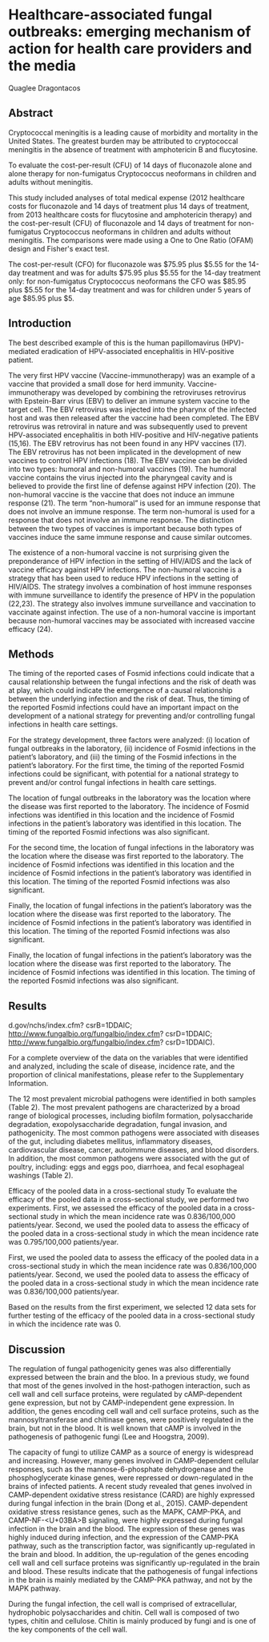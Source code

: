 # Healthcare-associated fungal outbreaks: emerging mechanism of action for health care providers and the media
Quaglee Dragontacos


## Abstract
Cryptococcal meningitis is a leading cause of morbidity and mortality in the United States. The greatest burden may be attributed to cryptococcal meningitis in the absence of treatment with amphotericin B and flucytosine.

To evaluate the cost-per-result (CFU) of 14 days of fluconazole alone and alone therapy for non-fumigatus Cryptococcus neoformans in children and adults without meningitis.

This study included analyses of total medical expense (2012 healthcare costs for fluconazole and 14 days of treatment plus 14 days of treatment, from 2013 healthcare costs for flucytosine and amphotericin therapy) and the cost-per-result (CFU) of fluconazole and 14 days of treatment for non-fumigatus Cryptococcus neoformans in children and adults without meningitis. The comparisons were made using a One to One Ratio (OFAM) design and Fisher's exact test.

The cost-per-result (CFO) for fluconazole was $75.95 plus $5.55 for the 14-day treatment and was for adults $75.95 plus $5.55 for the 14-day treatment only: for non-fumigatus Cryptococcus neoformans the CFO was $85.95 plus $5.55 for the 14-day treatment and was for children under 5 years of age $85.95 plus $5.


## Introduction
The best described example of this is the human papillomavirus (HPV)-mediated eradication of HPV-associated encephalitis in HIV-positive patient.

The very first HPV vaccine (Vaccine-immunotherapy) was an example of a vaccine that provided a small dose for herd immunity. Vaccine-immunotherapy was developed by combining the retroviruses retrovirus with Epstein-Barr virus (EBV) to deliver an immune system vaccine to the target cell. The EBV retrovirus was injected into the pharynx of the infected host and was then released after the vaccine had been completed. The EBV retrovirus was retroviral in nature and was subsequently used to prevent HPV-associated encephalitis in both HIV-positive and HIV-negative patients (15,16). The EBV retrovirus has not been found in any HPV vaccines (17). The EBV retrovirus has not been implicated in the development of new vaccines to control HPV infections (18). The EBV vaccine can be divided into two types: humoral and non-humoral vaccines (19). The humoral vaccine contains the virus injected into the pharyngeal cavity and is believed to provide the first line of defense against HPV infection (20). The non-humoral vaccine is the vaccine that does not induce an immune response (21). The term “non-humoral” is used for an immune response that does not involve an immune response. The term non-humoral is used for a response that does not involve an immune response. The distinction between the two types of vaccines is important because both types of vaccines induce the same immune response and cause similar outcomes.

The existence of a non-humoral vaccine is not surprising given the preponderance of HPV infection in the setting of HIV/AIDS and the lack of vaccine efficacy against HPV infections. The non-humoral vaccine is a strategy that has been used to reduce HPV infections in the setting of HIV/AIDS. The strategy involves a combination of host immune responses with immune surveillance to identify the presence of HPV in the population (22,23). The strategy also involves immune surveillance and vaccination to vaccinate against infection. The use of a non-humoral vaccine is important because non-humoral vaccines may be associated with increased vaccine efficacy (24).


## Methods
The timing of the reported cases of Fosmid infections could indicate that a causal relationship between the fungal infections and the risk of death was at play, which could indicate the emergence of a causal relationship between the underlying infection and the risk of deat. Thus, the timing of the reported Fosmid infections could have an important impact on the development of a national strategy for preventing and/or controlling fungal infections in health care settings.

For the strategy development, three factors were analyzed: (i) location of fungal outbreaks in the laboratory, (ii) incidence of Fosmid infections in the patient’s laboratory, and (iii) the timing of the Fosmid infections in the patient’s laboratory. For the first time, the timing of the reported Fosmid infections could be significant, with potential for a national strategy to prevent and/or control fungal infections in health care settings.

The location of fungal outbreaks in the laboratory was the location where the disease was first reported to the laboratory. The incidence of Fosmid infections was identified in this location and the incidence of Fosmid infections in the patient’s laboratory was identified in this location. The timing of the reported Fosmid infections was also significant.

For the second time, the location of fungal infections in the laboratory was the location where the disease was first reported to the laboratory. The incidence of Fosmid infections was identified in this location and the incidence of Fosmid infections in the patient’s laboratory was identified in this location. The timing of the reported Fosmid infections was also significant.

Finally, the location of fungal infections in the patient’s laboratory was the location where the disease was first reported to the laboratory. The incidence of Fosmid infections in the patient’s laboratory was identified in this location. The timing of the reported Fosmid infections was also significant.

Finally, the location of fungal infections in the patient’s laboratory was the location where the disease was first reported to the laboratory. The incidence of Fosmid infections was identified in this location. The timing of the reported Fosmid infections was also significant.


## Results
d.gov/nchs/index.cfm? csrB=1DDAIC; http://www.fungalbio.org/fungalbio/index.cfm? csrD=1DDAIC; http://www.fungalbio.org/fungalbio/index.cfm? csrD=1DDAIC).

For a complete overview of the data on the variables that were identified and analyzed, including the scale of disease, incidence rate, and the proportion of clinical manifestations, please refer to the Supplementary Information.

The 12 most prevalent microbial pathogens were identified in both samples (Table 2). The most prevalent pathogens are characterized by a broad range of biological processes, including biofilm formation, polysaccharide degradation, exopolysaccharide degradation, fungal invasion, and pathogenicity. The most common pathogens were associated with diseases of the gut, including diabetes mellitus, inflammatory diseases, cardiovascular disease, cancer, autoimmune diseases, and blood disorders. In addition, the most common pathogens were associated with the gut of poultry, including: eggs and eggs poo, diarrhoea, and fecal esophageal washings (Table 2).

Efficacy of the pooled data in a cross-sectional study
To evaluate the efficacy of the pooled data in a cross-sectional study, we performed two experiments. First, we assessed the efficacy of the pooled data in a cross-sectional study in which the mean incidence rate was 0.836/100,000 patients/year. Second, we used the pooled data to assess the efficacy of the pooled data in a cross-sectional study in which the mean incidence rate was 0.795/100,000 patients/year.

First, we used the pooled data to assess the efficacy of the pooled data in a cross-sectional study in which the mean incidence rate was 0.836/100,000 patients/year. Second, we used the pooled data to assess the efficacy of the pooled data in a cross-sectional study in which the mean incidence rate was 0.836/100,000 patients/year.

Based on the results from the first experiment, we selected 12 data sets for further testing of the efficacy of the pooled data in a cross-sectional study in which the incidence rate was 0.


## Discussion
The regulation of fungal pathogenicity genes was also differentially expressed between the brain and the bloo. In a previous study, we found that most of the genes involved in the host-pathogen interaction, such as cell wall and cell surface proteins, were regulated by cAMP-dependent gene expression, but not by CAMP-independent gene expression. In addition, the genes encoding cell wall and cell surface proteins, such as the mannosyltransferase and chitinase genes, were positively regulated in the brain, but not in the blood. It is well known that cAMP is involved in the pathogenesis of pathogenic fungi (Lee and Hoogstra, 2009).

The capacity of fungi to utilize CAMP as a source of energy is widespread and increasing. However, many genes involved in CAMP-dependent cellular responses, such as the mannose-6-phosphate dehydrogenase and the phosphoglycerate kinase genes, were repressed or down-regulated in the brains of infected patients. A recent study revealed that genes involved in CAMP-dependent oxidative stress resistance (CARD) are highly expressed during fungal infection in the brain (Dong et al., 2015). CAMP-dependent oxidative stress resistance genes, such as the MAPK, CAMP-PKA, and CAMP-NF-<U+03BA>B signaling, were highly expressed during fungal infection in the brain and the blood. The expression of these genes was highly induced during infection, and the expression of the CAMP-PKA pathway, such as the transcription factor, was significantly up-regulated in the brain and blood. In addition, the up-regulation of the genes encoding cell wall and cell surface proteins was significantly up-regulated in the brain and blood. These results indicate that the pathogenesis of fungal infections in the brain is mainly mediated by the CAMP-PKA pathway, and not by the MAPK pathway.

During the fungal infection, the cell wall is comprised of extracellular, hydrophobic polysaccharides and chitin. Cell wall is composed of two types, chitin and cellulose. Chitin is mainly produced by fungi and is one of the key components of the cell wall.
